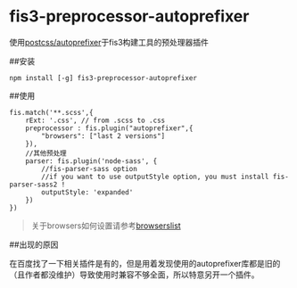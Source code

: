 # fis3-preprocessor-autoprefixer
使用[postcss/autoprefixer](https://github.com/postcss/autoprefixer)于fis3构建工具的预处理器插件

##安装

`npm install [-g] fis3-preprocessor-autoprefixer`

##使用


```
fis.match('**.scss',{
    rExt: '.css', // from .scss to .css
    preprocessor : fis.plugin("autoprefixer",{
        "browsers": ["last 2 versions"]
    }),
    //其他预处理
    parser: fis.plugin('node-sass', {
        //fis-parser-sass option
        //if you want to use outputStyle option, you must install fis-parser-sass2 !
        outputStyle: 'expanded'
    })
})
```

> 关于browsers如何设置请参考[browserslist](https://github.com/ai/browserslist#queries)

##出现的原因

在百度找了一下相关插件是有的，但是用着发现使用的autoprefixer库都是旧的（且作者都没维护）导致使用时兼容不够全面，所以特意另开一个插件。